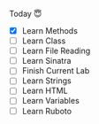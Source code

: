 Today 😇
- [x] Learn Methods
- [ ] Learn Class
- [ ] Learn File Reading
- [ ] Learn Sinatra
- [ ] Finish Current Lab
- [ ] Learn Strings
- [ ] Learn HTML
- [ ] Learn Variables
- [ ] Learn Ruboto